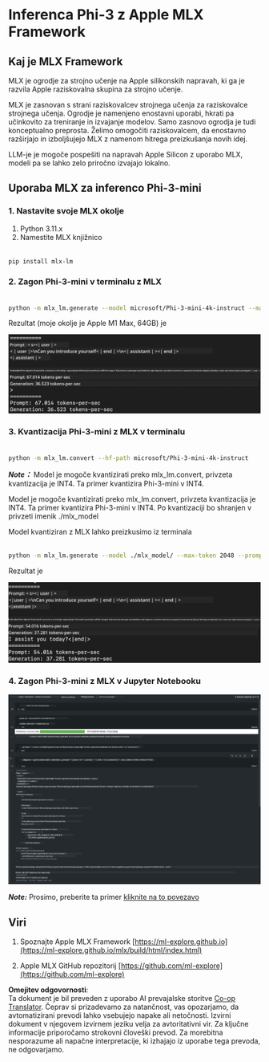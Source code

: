 <!--
CO_OP_TRANSLATOR_METADATA:
{
  "original_hash": "dcb656f3d206fc4968e236deec5d4384",
  "translation_date": "2025-07-16T21:05:46+00:00",
  "source_file": "md/01.Introduction/03/MLX_Inference.md",
  "language_code": "sl"
}
-->
# **Inferenca Phi-3 z Apple MLX Framework**

## **Kaj je MLX Framework**

MLX je ogrodje za strojno učenje na Apple silikonskih napravah, ki ga je razvila Apple raziskovalna skupina za strojno učenje.

MLX je zasnovan s strani raziskovalcev strojnega učenja za raziskovalce strojnega učenja. Ogrodje je namenjeno enostavni uporabi, hkrati pa učinkovito za treniranje in izvajanje modelov. Samo zasnovo ogrodja je tudi konceptualno preprosta. Želimo omogočiti raziskovalcem, da enostavno razširjajo in izboljšujejo MLX z namenom hitrega preizkušanja novih idej.

LLM-je je mogoče pospešiti na napravah Apple Silicon z uporabo MLX, modeli pa se lahko zelo priročno izvajajo lokalno.

## **Uporaba MLX za inferenco Phi-3-mini**

### **1. Nastavite svoje MLX okolje**

1. Python 3.11.x  
2. Namestite MLX knjižnico

```bash

pip install mlx-lm

```

### **2. Zagon Phi-3-mini v terminalu z MLX**

```bash

python -m mlx_lm.generate --model microsoft/Phi-3-mini-4k-instruct --max-token 2048 --prompt  "<|user|>\nCan you introduce yourself<|end|>\n<|assistant|>"

```

Rezultat (moje okolje je Apple M1 Max, 64GB) je

![Terminal](../../../../../translated_images/01.5cf57df8f7407cf9281c0237f4e69c3728b8817253aad0835d14108b07c83c88.sl.png)

### **3. Kvantizacija Phi-3-mini z MLX v terminalu**

```bash

python -m mlx_lm.convert --hf-path microsoft/Phi-3-mini-4k-instruct

```

***Note：*** Model je mogoče kvantizirati preko mlx_lm.convert, privzeta kvantizacija je INT4. Ta primer kvantizira Phi-3-mini v INT4.

Model je mogoče kvantizirati preko mlx_lm.convert, privzeta kvantizacija je INT4. Ta primer kvantizira Phi-3-mini v INT4. Po kvantizaciji bo shranjen v privzeti imenik ./mlx_model

Model kvantiziran z MLX lahko preizkusimo iz terminala

```bash

python -m mlx_lm.generate --model ./mlx_model/ --max-token 2048 --prompt  "<|user|>\nCan you introduce yourself<|end|>\n<|assistant|>"

```

Rezultat je

![INT4](../../../../../translated_images/02.7b188681a8eadbc111aba8d8006e4b3671788947a99a46329261e169dd2ec29f.sl.png)

### **4. Zagon Phi-3-mini z MLX v Jupyter Notebooku**

![Notebook](../../../../../translated_images/03.b9705a3a5aaa89f9eb0ca04c1a4565dfe4a5e8cc68604227d2eab149fef1d3c7.sl.png)

***Note:*** Prosimo, preberite ta primer [kliknite na to povezavo](../../../../../code/03.Inference/MLX/MLX_DEMO.ipynb)

## **Viri**

1. Spoznajte Apple MLX Framework [https://ml-explore.github.io](https://ml-explore.github.io/mlx/build/html/index.html)

2. Apple MLX GitHub repozitorij [https://github.com/ml-explore](https://github.com/ml-explore)

**Omejitev odgovornosti**:  
Ta dokument je bil preveden z uporabo AI prevajalske storitve [Co-op Translator](https://github.com/Azure/co-op-translator). Čeprav si prizadevamo za natančnost, vas opozarjamo, da avtomatizirani prevodi lahko vsebujejo napake ali netočnosti. Izvirni dokument v njegovem izvirnem jeziku velja za avtoritativni vir. Za ključne informacije priporočamo strokovni človeški prevod. Za morebitna nesporazume ali napačne interpretacije, ki izhajajo iz uporabe tega prevoda, ne odgovarjamo.